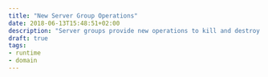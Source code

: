 ```yaml
---
title: "New Server Group Operations"
date: 2018-06-13T15:48:51+02:00
description: "Server groups provide new operations to kill and destroy all servers which are part of the group."
draft: true
tags:
- runtime
- domain
---
```

